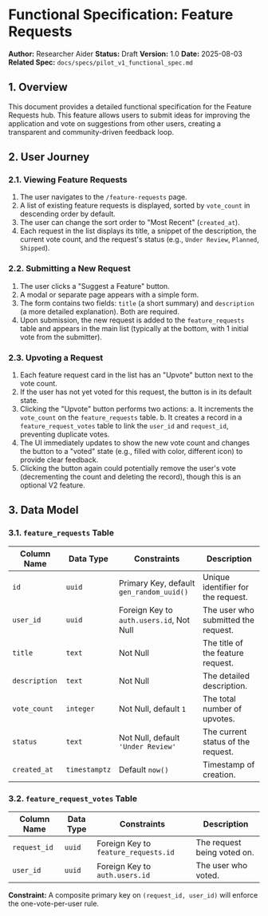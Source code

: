 # Functional Specification: Feature Requests

**Author:** Researcher Aider
**Status:** Draft
**Version:** 1.0
**Date:** 2025-08-03
**Related Spec:** `docs/specs/pilot_v1_functional_spec.md`

## 1. Overview

This document provides a detailed functional specification for the Feature Requests hub. This feature allows users to submit ideas for improving the application and vote on suggestions from other users, creating a transparent and community-driven feedback loop.

## 2. User Journey

### 2.1. Viewing Feature Requests
1.  The user navigates to the `/feature-requests` page.
2.  A list of existing feature requests is displayed, sorted by `vote_count` in descending order by default.
3.  The user can change the sort order to "Most Recent" (`created_at`).
4.  Each request in the list displays its title, a snippet of the description, the current vote count, and the request's status (e.g., `Under Review`, `Planned`, `Shipped`).

### 2.2. Submitting a New Request
1.  The user clicks a "Suggest a Feature" button.
2.  A modal or separate page appears with a simple form.
3.  The form contains two fields: `title` (a short summary) and `description` (a more detailed explanation). Both are required.
4.  Upon submission, the new request is added to the `feature_requests` table and appears in the main list (typically at the bottom, with 1 initial vote from the submitter).

### 2.3. Upvoting a Request
1.  Each feature request card in the list has an "Upvote" button next to the vote count.
2.  If the user has not yet voted for this request, the button is in its default state.
3.  Clicking the "Upvote" button performs two actions:
    a. It increments the `vote_count` on the `feature_requests` table.
    b. It creates a record in a `feature_request_votes` table to link the `user_id` and `request_id`, preventing duplicate votes.
4.  The UI immediately updates to show the new vote count and changes the button to a "voted" state (e.g., filled with color, different icon) to provide clear feedback.
5.  Clicking the button again could potentially remove the user's vote (decrementing the count and deleting the record), though this is an optional V2 feature.

## 3. Data Model

### 3.1. `feature_requests` Table
| Column Name   | Data Type     | Constraints                              | Description                               |
|---------------|---------------|------------------------------------------|-------------------------------------------|
| `id`          | `uuid`        | Primary Key, default `gen_random_uuid()` | Unique identifier for the request.        |
| `user_id`     | `uuid`        | Foreign Key to `auth.users.id`, Not Null | The user who submitted the request.       |
| `title`       | `text`        | Not Null                                 | The title of the feature request.         |
| `description` | `text`        | Not Null                                 | The detailed description.                 |
| `vote_count`  | `integer`     | Not Null, default `1`                    | The total number of upvotes.              |
| `status`      | `text`        | Not Null, default `'Under Review'`       | The current status of the request.        |
| `created_at`  | `timestamptz` | Default `now()`                          | Timestamp of creation.                    |

### 3.2. `feature_request_votes` Table
| Column Name   | Data Type     | Constraints                              | Description                               |
|---------------|---------------|------------------------------------------|-------------------------------------------|
| `request_id`  | `uuid`        | Foreign Key to `feature_requests.id`     | The request being voted on.               |
| `user_id`     | `uuid`        | Foreign Key to `auth.users.id`           | The user who voted.                       |

**Constraint:** A composite primary key on `(request_id, user_id)` will enforce the one-vote-per-user rule.
